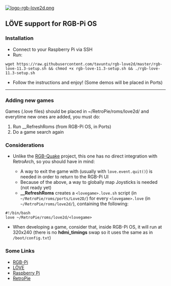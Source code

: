 [![logo-rgb-love2d.png](https://i.postimg.cc/8C4cJNzr/logo-rgb-love2d.png)](https://postimg.cc/KKKxCXLZ)

## LÖVE support for RGB-Pi OS

### Installation

* Connect to your Raspberry Pi via SSH
* Run:

```
wget https://raw.githubusercontent.com/tavuntu/rgb-love2d/master/rgb-love-11.3-setup.sh && chmod +x rgb-love-11.3-setup.sh && ./rgb-love-11.3-setup.sh
```
* Follow the instructions and enjoy! (Some demos will be placed in Ports)

---

### Adding new games

Games (.love files) should be placed in ~/RetroPie/roms/love2d/ and everytime new ones are added, you must do:

1. Run __RefreshRoms (from RGB-Pi OS, in Ports)
2. Do a game search again

### Considerations

* Unlike the [RGB-Quake](https://github.com/tavuntu/rgb-quake) project, this one has no direct integration with RetroArch, so you should have in mind:

  * A way to exit the game with (usually with ```love.event.quit()```) is needed in order to return to the RGB-Pi UI
  * Because of the above, a way to globally map Joysticks is needed (not ready yet)
  * **__RefreshRoms** creates a ```<lovegame>.love.sh``` script (in ```~/RetroPie/roms/ports/Love2D/```) for every ```<lovegame>.love``` (in ```~/RetroPie/roms/love2d/```), containing the following:

```shell
#!/bin/bash
love ~/RetroPie/roms/love2d/<lovegame>
```
* When developing a game, consider that, inside RGB-Pi OS, it will run at 320x240 (there is no **hdmi_timings** swap so it uses the same as in ```/boot/config.txt```)

### Some Links

* [RGB-Pi](https://www.rgb-pi.com/)
* [LÖVE](https://love2d.org/)
* [Raspberry Pi](https://www.raspberrypi.org/)
* [RetroPie](https://retropie.org.uk/)
